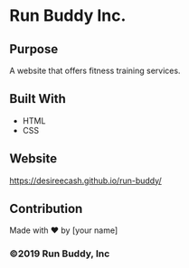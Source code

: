# Run Buddy Inc.

## Purpose
A website that offers fitness training services. 

## Built With
* HTML
* CSS

## Website
https://desireecash.github.io/run-buddy/

## Contribution
Made with ❤️ by [your name]

### ©️2019 Run Buddy, Inc 
